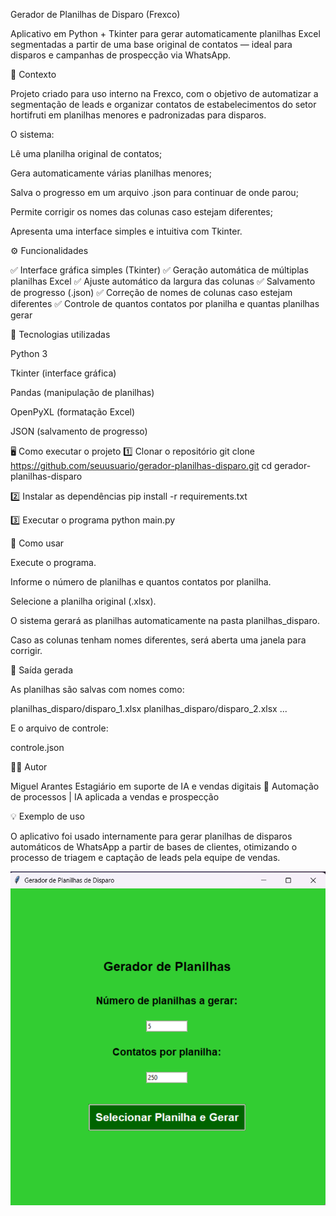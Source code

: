 Gerador de Planilhas de Disparo (Frexco)

Aplicativo em Python + Tkinter para gerar automaticamente planilhas Excel segmentadas a partir de uma base original de contatos — ideal para disparos e campanhas de prospecção via WhatsApp.

🧠 Contexto

Projeto criado para uso interno na Frexco, com o objetivo de automatizar a segmentação de leads e organizar contatos de estabelecimentos do setor hortifruti em planilhas menores e padronizadas para disparos.

O sistema:

Lê uma planilha original de contatos;

Gera automaticamente várias planilhas menores;

Salva o progresso em um arquivo .json para continuar de onde parou;

Permite corrigir os nomes das colunas caso estejam diferentes;

Apresenta uma interface simples e intuitiva com Tkinter.

⚙️ Funcionalidades

✅ Interface gráfica simples (Tkinter)
✅ Geração automática de múltiplas planilhas Excel
✅ Ajuste automático da largura das colunas
✅ Salvamento de progresso (.json)
✅ Correção de nomes de colunas caso estejam diferentes
✅ Controle de quantos contatos por planilha e quantas planilhas gerar

🧩 Tecnologias utilizadas

Python 3

Tkinter (interface gráfica)

Pandas (manipulação de planilhas)

OpenPyXL (formatação Excel)

JSON (salvamento de progresso)

🖥️ Como executar o projeto
1️⃣ Clonar o repositório
git clone https://github.com/seuusuario/gerador-planilhas-disparo.git
cd gerador-planilhas-disparo

2️⃣ Instalar as dependências
pip install -r requirements.txt

3️⃣ Executar o programa
python main.py

🧾 Como usar

Execute o programa.

Informe o número de planilhas e quantos contatos por planilha.

Selecione a planilha original (.xlsx).

O sistema gerará as planilhas automaticamente na pasta planilhas_disparo.

Caso as colunas tenham nomes diferentes, será aberta uma janela para corrigir.

📂 Saída gerada

As planilhas são salvas com nomes como:

planilhas_disparo/disparo_1.xlsx
planilhas_disparo/disparo_2.xlsx
...


E o arquivo de controle:

controle.json

🧑‍💻 Autor

Miguel Arantes
Estagiário em suporte de IA e vendas digitais 
💼 Automação de processos | IA aplicada a vendas e prospecção

💡 Exemplo de uso

O aplicativo foi usado internamente para gerar planilhas de disparos automáticos de WhatsApp a partir de bases de clientes, otimizando o processo de triagem e captação de leads pela equipe de vendas.

![Interface do aplicativo](assets/interface_app.png)